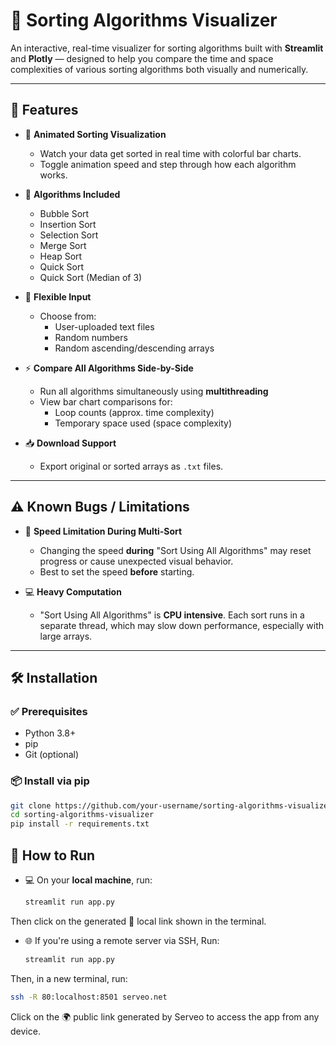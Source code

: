 # 🔢 Sorting Algorithms Visualizer

An interactive, real-time visualizer for sorting algorithms built with **Streamlit** and **Plotly** — designed to help you compare the time and space complexities of various sorting algorithms both visually and numerically.

---

## 🚀 Features

- 🎨 **Animated Sorting Visualization**
  - Watch your data get sorted in real time with colorful bar charts.
  - Toggle animation speed and step through how each algorithm works.

- 🧠 **Algorithms Included**
  - Bubble Sort
  - Insertion Sort
  - Selection Sort
  - Merge Sort
  - Heap Sort
  - Quick Sort
  - Quick Sort (Median of 3)

- 📂 **Flexible Input**
  - Choose from:
    - User-uploaded text files
    - Random numbers
    - Random ascending/descending arrays

- ⚡ **Compare All Algorithms Side-by-Side**
  - Run all algorithms simultaneously using **multithreading**
  - View bar chart comparisons for:
    - Loop counts (approx. time complexity)
    - Temporary space used (space complexity)

- 📥 **Download Support**
  - Export original or sorted arrays as `.txt` files.

---

## ⚠️ Known Bugs / Limitations

- 🐢 **Speed Limitation During Multi-Sort**
  - Changing the speed **during** "Sort Using All Algorithms" may reset progress or cause unexpected visual behavior.
  - Best to set the speed **before** starting.

- 💻 **Heavy Computation**
  - "Sort Using All Algorithms" is **CPU intensive**. Each sort runs in a separate thread, which may slow down performance, especially with large arrays.

---

## 🛠 Installation

### ✅ Prerequisites
- Python 3.8+
- pip
- Git (optional)

### 📦 Install via pip
```bash
git clone https://github.com/your-username/sorting-algorithms-visualizer.git
cd sorting-algorithms-visualizer
pip install -r requirements.txt
```
## 🚀 How to Run

- 💻 On your **local machine**, run:

  ```bash
  streamlit run app.py
  ```
Then click on the generated 🔗 local link shown in the terminal.

- 🌐 If you're using a remote server via SSH, Run:

  ```bash
  streamlit run app.py
  ```
Then, in a new terminal, run:

  ```bash
  ssh -R 80:localhost:8501 serveo.net
  ```
Click on the 🌍 public link generated by Serveo to access the app from any device.

